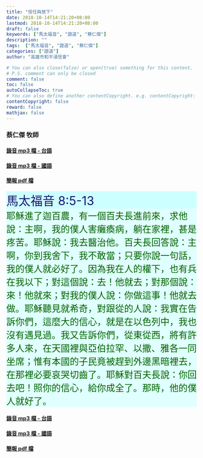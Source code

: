 ```yaml
---
title: "信任與放下"
date: 2018-10-14T14:21:20+08:00
lastmod: 2018-10-14T14:21:20+08:00
draft: false
keywords: ["馬太福音", "證道", "蔡仁傑"]
description: ""
tags:  ["馬太福音", "證道", "蔡仁傑"]
categories: ["證道"]
author: "高雄市和平浸信會"

# You can also close(false) or open(true) something for this content.
# P.S. comment can only be closed
comment: false
toc: false
autoCollapseToc: true
# You can also define another contentCopyright. e.g. contentCopyright: "This is another copyright."
contentCopyright: false
reward: false
mathjax: false
---
```


### 蔡仁傑 牧師

#### [錄音 mp3 檔 - 台語](/mp3-s/s20181014t.mp3 "信任與放下 - 台語")

#### [錄音 mp3 檔 - 國語](/mp3-s/s20181014c.mp3 "信任與放下 - 國語")

#### [簡報 pdf 檔](/pdf-s/s20181014.pdf "信任與放下")

<div style="background-color:#CCFFFF"><font size="6", color="#191970">
馬太福音 8:5-13
</font>
</div>

<div style="background-color:#E0FFFF"><font size="5", color="#006400">
耶穌進了迦百農，有一個百夫長進前來，求他說：主啊，我的僕人害癱瘓病，躺在家裡，甚是疼苦。耶穌說：我去醫治他。百夫長回答說：主啊，你到我舍下，我不敢當；只要你說一句話，我的僕人就必好了。因為我在人的權下，也有兵在我以下；對這個說：去！他就去；對那個說：來！他就來；對我的僕人說：你做這事！他就去做。耶穌聽見就希奇，對跟從的人說：我實在告訴你們，這麼大的信心，就是在以色列中，我也沒有遇見過。我又告訴你們，從東從西，將有許多人來，在天國裡與亞伯拉罕、以撒、雅各一同坐席；惟有本國的子民竟被趕到外邊黑暗裡去，在那裡必要哀哭切齒了。耶穌對百夫長說：你回去吧！照你的信心，給你成全了。那時，他的僕人就好了。
</font>
</div>

#### [錄音 mp3 檔 - 台語](/mp3-s/s20181014t.mp3 "信任與放下 - 台語")

#### [錄音 mp3 檔 - 國語](/mp3-s/s20181014c.mp3 "信任與放下 - 國語")

#### [簡報 pdf 檔](/pdf-s/s20181014.pdf "信任與放下")